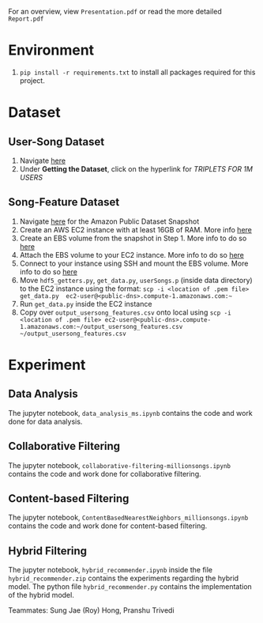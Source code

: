 For an overview, view `Presentation.pdf` or read the more detailed `Report.pdf`

# Environment
1. `pip install -r requirements.txt` to install all packages required for this project.

# Dataset

## User-Song Dataset
1. Navigate [here](http://millionsongdataset.com/tasteprofile/)
2. Under <b>Getting the Dataset</b>, click on the hyperlink for <i>TRIPLETS FOR 1M USERS</i>

## Song-Feature Dataset
1. Navigate [here](https://aws.amazon.com/datasets/million-song-dataset/) for the Amazon Public Dataset Snapshot
2. Create an AWS EC2 instance with at least 16GB of RAM. More info [here](https://docs.aws.amazon.com/efs/latest/ug/gs-step-one-create-ec2-resources.html)
3. Create an EBS volume from the snapshot in Step 1. More info to do so [here](https://docs.aws.amazon.com/AWSEC2/latest/UserGuide/ebs-restoring-volume.html)
4. Attach the EBS volume to your EC2 instance. More info to do so [here](https://docs.aws.amazon.com/AWSEC2/latest/UserGuide/ebs-attaching-volume.html)
5. Connect to your instance using SSH and mount the EBS volume. More info to do so [here](https://docs.aws.amazon.com/AWSEC2/latest/UserGuide/ebs-using-volumes.html)
6. Move `hdf5_getters.py`, `get_data.py`, `userSongs.p` (inside data directory) to the EC2 instance using the format: `scp -i <location of .pem file> get_data.py  ec2-user@<public-dns>.compute-1.amazonaws.com:~`
7. Run `get_data.py` inside the EC2 instance
8. Copy over `output_usersong_features.csv` onto local using `scp -i <location of .pem file> ec2-user@<public-dns>.compute-1.amazonaws.com:~/output_usersong_features.csv ~/output_usersong_features.csv`

# Experiment
## Data Analysis
The jupyter notebook, `data_analysis_ms.ipynb` contains the code and work done for data analysis.

## Collaborative Filtering
The jupyter notebook, `collaborative-filtering-millionsongs.ipynb` contains the code and work done for collaborative filtering.

## Content-based Filtering
The jupyter notebook, `ContentBasedNearestNeighbors_millionsongs.ipynb` contains the code and work done for content-based filtering.

## Hybrid Filtering
The jupyter notebook, `hybrid_recommender.ipynb` inside the file `hybrid_recommender.zip` contains the experiments regarding the hybrid model. The python file `hybrid_recommender.py` contains the implementation of the hybrid model.

Teammates: Sung Jae (Roy) Hong, Pranshu Trivedi
